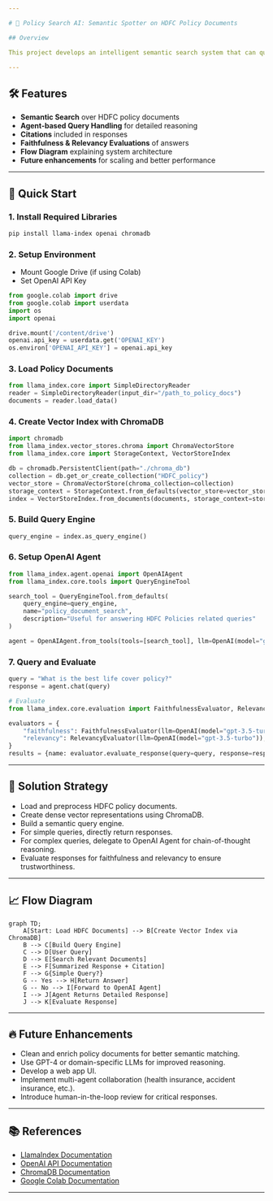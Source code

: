 ```yaml
---

# 📄 Policy Search AI: Semantic Spotter on HDFC Policy Documents

## Overview

This project develops an intelligent semantic search system that can query HDFC policy documents, retrieve relevant information, and respond with trustworthy, citation-supported answers. It also includes agent integration for handling complex queries and evaluating the quality of responses.

---
```


## 🛠️ Features

- **Semantic Search** over HDFC policy documents
- **Agent-based Query Handling** for detailed reasoning
- **Citations** included in responses
- **Faithfulness & Relevancy Evaluations** of answers
- **Flow Diagram** explaining system architecture
- **Future enhancements** for scaling and better performance

---

## 🚀 Quick Start

### 1. Install Required Libraries

```bash
pip install llama-index openai chromadb
```

### 2. Setup Environment

- Mount Google Drive (if using Colab)
- Set OpenAI API Key

```python
from google.colab import drive
from google.colab import userdata
import os
import openai

drive.mount('/content/drive')
openai.api_key = userdata.get('OPENAI_KEY')
os.environ['OPENAI_API_KEY'] = openai.api_key
```

### 3. Load Policy Documents

```python
from llama_index.core import SimpleDirectoryReader
reader = SimpleDirectoryReader(input_dir="/path_to_policy_docs")
documents = reader.load_data()
```

### 4. Create Vector Index with ChromaDB

```python
import chromadb
from llama_index.vector_stores.chroma import ChromaVectorStore
from llama_index.core import StorageContext, VectorStoreIndex

db = chromadb.PersistentClient(path="./chroma_db")
collection = db.get_or_create_collection("HDFC_policy")
vector_store = ChromaVectorStore(chroma_collection=collection)
storage_context = StorageContext.from_defaults(vector_store=vector_store)
index = VectorStoreIndex.from_documents(documents, storage_context=storage_context)
```

### 5. Build Query Engine

```python
query_engine = index.as_query_engine()
```

### 6. Setup OpenAI Agent

```python
from llama_index.agent.openai import OpenAIAgent
from llama_index.core.tools import QueryEngineTool

search_tool = QueryEngineTool.from_defaults(
    query_engine=query_engine,
    name="policy_document_search",
    description="Useful for answering HDFC Policies related queries"
)

agent = OpenAIAgent.from_tools(tools=[search_tool], llm=OpenAI(model="gpt-3.5-turbo", temperature=0.0), verbose=True)
```

### 7. Query and Evaluate

```python
query = "What is the best life cover policy?"
response = agent.chat(query)

# Evaluate
from llama_index.core.evaluation import FaithfulnessEvaluator, RelevancyEvaluator

evaluators = {
    "faithfulness": FaithfulnessEvaluator(llm=OpenAI(model="gpt-3.5-turbo")),
    "relevancy": RelevancyEvaluator(llm=OpenAI(model="gpt-3.5-turbo")),
}
results = {name: evaluator.evaluate_response(query=query, response=response) for name, evaluator in evaluators.items()}
```

---

## 🧠 Solution Strategy

- Load and preprocess HDFC policy documents.
- Create dense vector representations using ChromaDB.
- Build a semantic query engine.
- For simple queries, directly return responses.
- For complex queries, delegate to OpenAI Agent for chain-of-thought reasoning.
- Evaluate responses for faithfulness and relevancy to ensure trustworthiness.

---

## 📈 Flow Diagram

```mermaid
graph TD;
    A[Start: Load HDFC Documents] --> B[Create Vector Index via ChromaDB]
    B --> C[Build Query Engine]
    C --> D[User Query]
    D --> E[Search Relevant Documents]
    E --> F[Summarized Response + Citation]
    F --> G{Simple Query?}
    G -- Yes --> H[Return Answer]
    G -- No --> I[Forward to OpenAI Agent]
    I --> J[Agent Returns Detailed Response]
    J --> K[Evaluate Response]
```

---

## 🔥 Future Enhancements

- Clean and enrich policy documents for better semantic matching.
- Use GPT-4 or domain-specific LLMs for improved reasoning.
- Develop a web app UI.
- Implement multi-agent collaboration (health insurance, accident insurance, etc.).
- Introduce human-in-the-loop review for critical responses.

---

## 📚 References

- [LlamaIndex Documentation](https://docs.llamaindex.ai)
- [OpenAI API Documentation](https://platform.openai.com/docs)
- [ChromaDB Documentation](https://docs.trychroma.com/)
- [Google Colab Documentation](https://colab.research.google.com/)

---